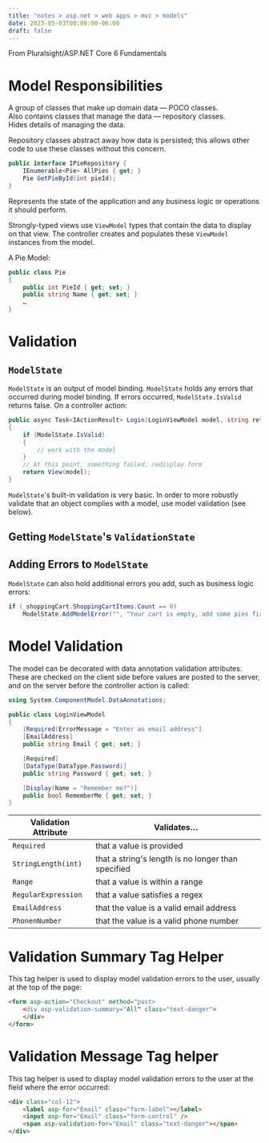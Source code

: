 ```yaml
---
title: "notes > asp.net > web apps > mvc > models"
date: 2023-05-03T00:00:00-06:00
draft: false
---
```


From Pluralsight/ASP.NET Core 6 Fundamentals

# Model Responsibilities
A group of classes that make up domain data — POCO classes.  
Also contains classes that manage the data — repository classes.  
Hides details of managing the data.  

Repository classes abstract away how data is persisted; this allows other code to use these classes without this concern.
```cs
public interface IPieRepository {
	IEnumerable<Pie> AllPies { get; }
	Pie GetPieById(int pieId);
}
```

Represents the state of the application and any business logic or operations it should perform.

Strongly-typed views use `ViewModel` types that contain the data to display on that view.  The controller creates and populates these `ViewModel` instances from the model.

A Pie Model:
```cs
public class Pie
{
	public int PieId { get; set; }
	public string Name { get; set; }
	…
}
```

# Validation
## `ModelState`
`ModelState` is an output of model binding.  `ModelState` holds any errors that occurred during model binding.  If errors occurred, `ModelState.IsValid` returns false.  On a controller action:
```cs
public async Task<IActionResult> Login(LoginViewModel model, string returnUrl = null)
{
    if (ModelState.IsValid)
    {
        // work with the model
    }
    // At this point, something failed, redisplay form
    return View(model);
}
```
`ModelState`'s built-in validation is very basic.  In order to more robustly validate that an object complies with a model, use model validation (see below).

## Getting `ModelState`'s `ValidationState`

## Adding Errors to `ModelState`
`ModelState` can also hold additional errors you add, such as business logic errors:
```cs
if (_shoppingCart.ShoppingCartItems.Count == 0)
    ModelState.AddModelError("", "Your cart is empty, add some pies first");
```

# Model Validation
The model can be decorated with data annotation validation attributes.  These are checked on the client side before values are posted to the server, and on the server before the controller action is called:
```cs
using System.ComponentModel.DataAnnotations;

public class LoginViewModel
{
    [Required(ErrorMessage = "Enter an email address"]
    [EmailAddress]
    public string Email { get; set; }

    [Required]
    [DataType(DataType.Password)]
    public string Password { get; set; }

    [Display(Name = "Remember me?")]
    public bool RememberMe { get; set; }
}
```
| Validation Attribute | Validates… |
|----------------------|------------|
`Required` | that a value is provided
`StringLength(int)` | that a string's length is no longer than specified
`Range` | that a value is within a range
`RegularExpression` | that a value satisfies a regex
`EmailAddress` | that the value is a valid email address
`PhonenNumber` | that the value is a valid phone number

# Validation Summary Tag Helper
This tag helper is used to display model validation errors to the user, usually at the top of the page:
```html
<form asp-action="Checkout" method="post>
	<div asp-validation-summary="All" class="text-danger">
	</div>
</form>
```

# Validation Message Tag helper
This tag helper is used to display model validation errors to the user at the field where the error occurred:
```html
<div class="col-12">
	<label asp-for="Email" class="form-label"></label>
	<input asp-for="Email" class="form-control" />
	<span asp-validation-for="Email" class="text-danger"></span>
</div>
```